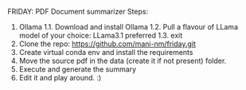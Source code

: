 FRIDAY: PDF Document summarizer
Steps:
1. Ollama
  1.1. Download and install Ollama
  1.2. Pull a flavour of LLama model of your choice: LLama3.1 preferred
  1.3. exit
2. Clone the repo: https://github.com/mani-nm/friday.git
3. Create virtual conda env and install the requirements
4. Move the source pdf in the data (create it if not present) folder.
5. Execute and generate the summary
6. Edit it and play around. :)
